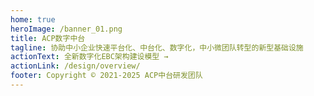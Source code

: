```yaml
---
home: true
heroImage: /banner_01.png
title: ACP数字中台 
tagline: 协助中小企业快速平台化、中台化、数字化，中小微团队转型的新型基础设施
actionText: 全新数字化EBC架构建设模型 →
actionLink: /design/overview/
footer: Copyright © 2021-2025 ACP中台研发团队
---
```

